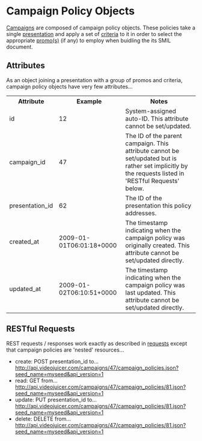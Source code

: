 Campaign Policy Objects
=======================

[Campaigns][campaigns] are composed of campaign policy objects. These policies take a single [presentation][presentations] and apply a set of [criteria][criteria] to it in order to select the appropriate [promo(s)][promos] (if any) to employ when buidling the its SMIL document.

[campaigns]: objects/campaign.html
[criteria]: objects/criterion.html
[presentations]: objects/presentation.html
[promos]: objects/promo.html

Attributes
----------

As an object joining a presentation with a group of promos and criteria, campaign policy objects have very few attributes...

<table>
	<tr>
		<th>Attribute</th>
		<th>Example</th>
		<th>Notes</th>
	</tr>
	<tr>
		<td>id</td>
		<td>12</td>
		<td>System-assigned auto-ID. This attribute cannot be set/updated.</td>
	</tr>
	<tr>
		<td>campaign_id</td>
		<td>47</td>
		<td>The ID of the parent campaign. This attribute cannot be set/updated but is rather set implicitly by the requests listed in 'RESTful Requests' below.</td>
	</tr>
	<tr>
		<td>presentation_id</td>
		<td>62</td>
		<td>The ID of the presentation this policy addresses.</td>
	</tr>
	<tr>
		<td>created_at</td>
		<td>2009-01-01T06:01:18+0000</td>
		<td>The timestamp indicating when the campaign policy was originally created. This attribute cannot be set/updated directly.</td>
	</tr>
	<tr>
		<td>updated_at</td>
		<td>2009-01-02T06:10:51+0000</td>
		<td>The timestamp indicating when the campaign policy was last updated. This attribute cannot be set/updated directly.</td>
	</tr>
</table>

RESTful Requests
----------------

REST requests / responses work exactly as described in [requests][requests] except that campaign policies are 'nested' resources...

* create: POST presentation_id to...
	http://api.videojuicer.com/campaigns/47/campaign_policies.json?seed_name=myseed&api_version=1
* read: GET from...
	http://api.videojuicer.com/campaigns/47/campaign_policies/81.json?seed_name=myseed&api_version=1
* update: PUT presentation_id to...
	http://api.videojuicer.com/campaigns/47/campaign_policies/81.json?seed_name=myseed&api_version=1
* delete: DELETE from...
	http://api.videojuicer.com/campaigns/47/campaign_policies/81.json?seed_name=myseed&api_version=1

[requests]: requests.html
